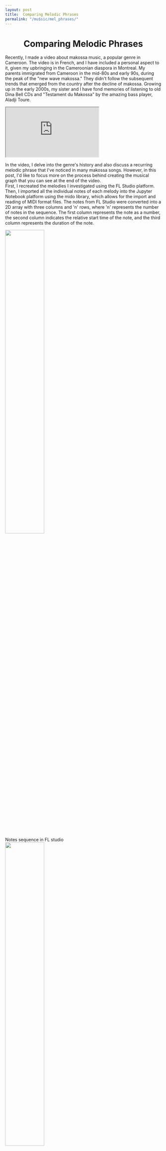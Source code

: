 ```yaml
---
layout: post
title:  Comparing Melodic Phrases
permalink: "/mu$sic/mel_phrases/"
---
```


  <div class="w3-row">
      <h1 style="text-align:center">Comparing Melodic Phrases</h1>
        <p class = "justify">
        Recently, I made a video about makossa music, a popular genre in Cameroon. The video is in French, and I have included a personal aspect to it, given my upbringing in the Cameroonian diaspora in Montreal. My parents immigrated from Cameroon in the mid-80s and early 90s, during the peak of the "new wave makossa." They didn't follow the subsequent trends that emerged from the country after the decline of makossa. Growing up in the early 2000s, my sister and I have fond memories of listening to old Dina Bell CDs and "Testament du Makossa" by the amazing bass player, Aladji Toure.
        <br>
        </p>
        <iframe width="300" height="160"
        src="https://www.youtube.com/embed/wCJ50xkwLLs">
        </iframe>
        <p class = "justify">
        In the video, I delve into the genre's history and also discuss a recurring melodic phrase that I've noticed in many makossa songs. However, in this post, I'd like to focus more on the process behind creating the musical graph that you can see at the end of the video.
        <br>
        First, I recreated the melodies I investigated using the FL Studio platform. Then, I imported all the individual notes of each melody into the Jupyter Notebook platform using the mido library, which allows for the import and reading of MIDI format files. The notes from FL Studio were converted into a 2D array with three columns and 'n' rows, where 'n' represents the number of notes in the sequence.
        The first column represents the note as a number, the second column indicates the relative start time of the note, and the third column represents the duration of the note. 
        </p>
        <div class="w3-main w3-center">
            <img src="/portfolio/assets/img/mwassa_Vis_pic.png" width="50%" height="50%">
            <figcaption>Notes sequence in FL studio </figcaption>
            <img src="/portfolio/assets/img/midi_picture.png" width="50%" height="50%">
            <figcaption>Imported notes in Jupyter notebook using mido</figcaption>
            <img src="/portfolio/assets/img/midi_picture_2.png" width="50%" height="50%">
            <figcaption>Final 2D array of notes </figcaption>
        </div>
        <p class = "justify">
        I normalized the total time of the sequence and divided the imported phrase into two different segments, which I then superimposed.
        </p>
        <div class="w3-main w3-center">
            <img src="/portfolio/assets/img/Mwassa_Vis_Graph.png" width="50%" height="50%">
            <figcaption>Graph linking the whole phrase </figcaption>
            <img src="/portfolio/assets/img/Mwassa_Vis_Graph_2.png" width="50%" height="50%">
            <figcaption>The two segments superposed</figcaption>
        </div>
        <p class = "justify">
        The purpose of this exercise was to demonstrate the contrast between successive melodic segments within a melodic phrase. This analysis helped me further explore the musical characteristics or signature of the genre. In this case, the first segment ends on the third note of the scale, while the second segment ends on the first note of the scale, also known as the tonic note. Ending on the tonic note often provides a sense of finality, while ending on the third note creates a feeling of partial closure.
        <br>
        This exercise represents one of my initial attempts to analyze and quantify melodies, aiming to better visualize the mood and feeling of a song, as well as to compare and differentiate between songs and genres.
        </p>
</div>





